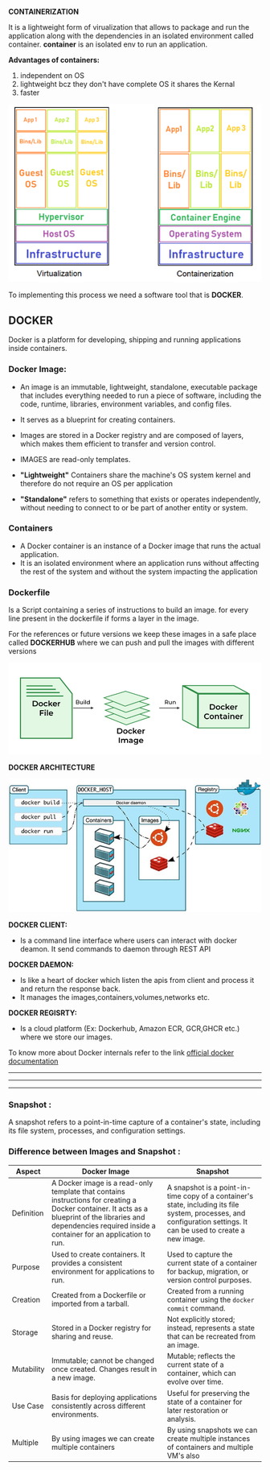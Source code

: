 **CONTAINERIZATION**

It is a lightweight form of virualization that allows to package and run the application along with the dependencies in an isolated environment called container.
__container__ is an isolated env to run an application.

__Advantages of containers:__
1) independent on OS
2) lightweight bcz they don't have complete OS it shares the Kernal
3) faster

![Virtualization vs Containerization](/Theory/images/vm-vs-containers.webp)

To implementing this process we need a software tool that is __DOCKER__.

## DOCKER  
Docker is a platform for developing, shipping and running applications inside containers.

### Docker Image:  
 - An image is an immutable, lightweight, standalone, executable package that includes everything needed to run a piece of software, including the code, runtime, libraries, environment variables, and config files.  
 - It serves as a blueprint for creating containers. 
 - Images are stored in a Docker registry and are composed of layers, which makes them efficient to transfer and version control. 
 - IMAGES are read-only templates.  
   
- __"Lightweight"__ Containers share the machine's OS system kernel and therefore do not require an OS per application  
- __"Standalone"__ refers to something that exists or operates independently, without needing to connect to or be part of another entity or system.
  
### Containers  
- A Docker container is an instance of a Docker image that runs the actual application. 
-  It is an isolated environment where an application runs without affecting the rest of the system and without the system impacting the application

### Dockerfile 
 Is a Script containing a series of instructions to build an image.
for every line present in the dockerfile if forms a layer in the image.

For the references or future versions  we keep these images in a safe place called __DOCKERHUB__ where we can push and pull the images with different versions

![](/Theory/images/dockerfile-2.png)

**DOCKER ARCHITECTURE** 

![](/Theory/images/docker%20architecture.jpg)

__DOCKER CLIENT:__  
 - Is a command line interface where users can interact with docker deamon. It send commands to daemon through REST API  

__DOCKER DAEMON:__   
- Is like a heart of docker which listen the apis from client and process it and return the response back.
- It manages the images,containers,volumes,networks etc.  

__DOCKER REGISRTY:__  
 - Is a cloud platform (Ex: Dockerhub, Amazon ECR, GCR,GHCR etc.) where we store our images.

To know more about Docker internals refer to the link [official docker documentation](https://docs.docker.com/get-started/overview/)

---
---
---

### Snapshot : 

 A snapshot refers to a point-in-time capture of a container's state, including its file system, processes, and configuration settings.   

### Difference between Images and Snapshot : 

| Aspect | Docker Image | Snapshot |
|--------|--------------|----------|
| Definition | A Docker image is a read-only template that contains instructions for creating a Docker container. It acts as a blueprint of the libraries and dependencies required inside a container for an application to run. | A snapshot is a point-in-time copy of a container's state, including its file system, processes, and configuration settings. It can be used to create a new image. |
| Purpose | Used to create containers. It provides a consistent environment for applications to run. | Used to capture the current state of a container for backup, migration, or version control purposes. |
| Creation | Created from a Dockerfile or imported from a tarball. | Created from a running container using the `docker commit` command. |
| Storage | Stored in a Docker registry for sharing and reuse. | Not explicitly stored; instead, represents a state that can be recreated from an image. |
| Mutability | Immutable; cannot be changed once created. Changes result in a new image. | Mutable; reflects the current state of a container, which can evolve over time. |
| Use Case | Basis for deploying applications consistently across different environments. | Useful for preserving the state of a container for later restoration or analysis. 
|  Multiple  |  By using images we can create multiple containers  |  By using snapshots we can create multiple instances of containers and multiple VM's also 

